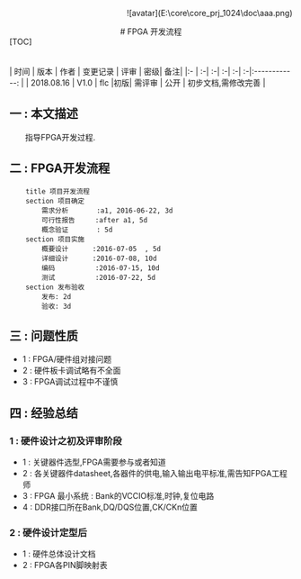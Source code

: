  <p align="right">![avatar](E:\core\core_prj_1024\doc\aaa.png)</p>
<center> 
# FPGA 开发流程</center >
[TOC]</br></br></br>
| 时间    | 版本         | 作者          | 变更记录    |  评审    | 密级| 备注|
|:-     |       :-|        :-|        :-|       :-|        :-|:------------: |
| 2018.08.16 | V1.0 | flc |初版| 需评审 | 公开 | 初步文档,需修改完善 |

## 一 : 本文描述
&emsp;&emsp;指导FPGA开发过程.
## 二 : FPGA开发流程


```gantt
    title 项目开发流程
    section 项目确定
        需求分析       :a1, 2016-06-22, 3d
        可行性报告     :after a1, 5d
        概念验证       : 5d
    section 项目实施
        概要设计      :2016-07-05  , 5d
        详细设计      :2016-07-08, 10d
        编码          :2016-07-15, 10d
        测试          :2016-07-22, 5d
    section 发布验收
        发布: 2d
        验收: 3d
```


## 三 : 问题性质
 - 1 : FPGA/硬件组对接问题
 - 2 : 硬件板卡调试略有不全面
 - 3 : FPGA调试过程中不谨慎
## 四 : 经验总结
### 1 : 硬件设计之初及评审阶段
 - 1 : 关键器件选型,FPGA需要参与或者知道
 - 2 : 各关键器件datasheet,各器件的供电,输入输出电平标准,需告知FPGA工程师
 - 3 : FPGA 最小系统 : Bank的VCCIO标准,时钟,复位电路
 - 4 : DDR接口所在Bank,DQ/DQS位置,CK/CKn位置
### 2 : 硬件设计定型后
 - 1 : 硬件总体设计文档
 - 2 : FPGA各PIN脚映射表
 
